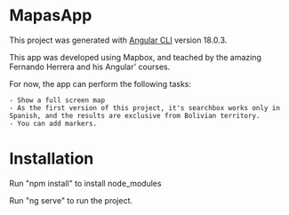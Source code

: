 # MapasApp

This project was generated with [Angular CLI](https://github.com/angular/angular-cli) version 18.0.3.

This app was developed using Mapbox, and teached by the amazing Fernando Herrera and his Angular' courses.

For now, the app can perform the following tasks:

    - Show a full screen map
    - As the first version of this project, it's searchbox works only in Spanish, and the results are exclusive from Bolivian territory.
    - You can add markers.

# Installation

Run "npm install" to install node_modules

Run "ng serve" to run the project.
